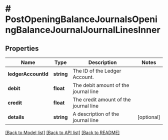 # # PostOpeningBalanceJournalsOpeningBalanceJournalJournalLinesInner

## Properties

Name | Type | Description | Notes
------------ | ------------- | ------------- | -------------
**ledgerAccountId** | **string** | The ID of the Ledger Account. |
**debit** | **float** | The debit amount of the journal line |
**credit** | **float** | The credit amount of the journal line |
**details** | **string** | A description of the journal line | [optional]

[[Back to Model list]](../../README.md#models) [[Back to API list]](../../README.md#endpoints) [[Back to README]](../../README.md)
